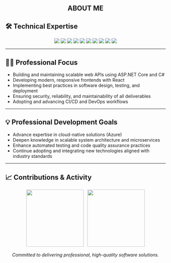 <h2 align = "center"> ABOUT ME </h2>

## 🛠️ Technical Expertise

<p align="center">
  <img src="https://img.shields.io/badge/C%23-154360?style=for-the-badge&logo=c-sharp&logoColor=white"/>
  <img src="https://img.shields.io/badge/.NET_Core-2471A3?style=for-the-badge&logo=dotnet&logoColor=white"/>
  <img src="https://img.shields.io/badge/ASP.NET_Core-1A5276?style=for-the-badge&logo=dotnet&logoColor=white"/>
  <img src="https://img.shields.io/badge/Web%20API-2C3E50?style=for-the-badge&logo=webassembly&logoColor=white"/>
  <img src="https://img.shields.io/badge/React-2874A6?style=for-the-badge&logo=react&logoColor=61DAFB"/>
  <img src="https://img.shields.io/badge/SQL_Server-283747?style=for-the-badge&logo=microsoftsqlserver&logoColor=white"/>
  <img src="https://img.shields.io/badge/Docker-138D75?style=for-the-badge&logo=docker&logoColor=white"/>
  <img src="https://img.shields.io/badge/Git-2E4053?style=for-the-badge&logo=git&logoColor=white"/>
  <img src="https://img.shields.io/badge/Azure-2874A6?style=for-the-badge&logo=microsoftazure&logoColor=white"/>
  <img src="https://img.shields.io/badge/Postman-1B4F72?style=for-the-badge&logo=postman&logoColor=white"/>
</p>

---

## 👨‍💼 Professional Focus

- Building and maintaining scalable web APIs using ASP.NET Core and C#
- Developing modern, responsive frontends with React
- Implementing best practices in software design, testing, and deployment
- Ensuring security, reliability, and maintainability of all deliverables
- Adopting and advancing CI/CD and DevOps workflows

---

## 💡 Professional Development Goals

- Advance expertise in cloud-native solutions (Azure)
- Deepen knowledge in scalable system architecture and microservices
- Enhance automated testing and code quality assurance practices
- Continue adopting and integrating new technologies aligned with industry standards

---

## 📈 Contributions & Activity

<p align="center">
  <img src="https://github-readme-stats.vercel.app/api?username=NugetNomad&show_icons=true&theme=github_dark&title_color=154360&icon_color=2471A3" height="180"/>
  &nbsp;
  <img src="https://github-readme-streak-stats.herokuapp.com/?user=NugetNomad&theme=github-dark-blue&date_format=M%20j%5B%2C%20Y%5D" height="180"/>
</p>

<p align="center">
  <em>Committed to delivering professional, high-quality software solutions.</em>
</p>
